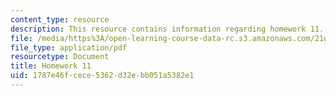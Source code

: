 ```yaml
---
content_type: resource
description: This resource contains information regarding homework 11.
file: /media/https%3A/open-learning-course-data-rc.s3.amazonaws.com/21g-412-texts-topics-and-times-in-german-literature-fall-2009/1787e46fcece5362d32ebb051a5382e1_MIT21G_412F09_hw11.pdf
file_type: application/pdf
resourcetype: Document
title: Homework 11
uid: 1787e46f-cece-5362-d32e-bb051a5382e1
---
```

